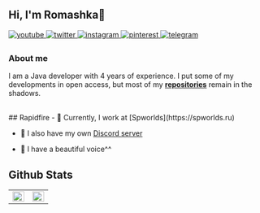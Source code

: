 ## Hi, I'm Romashka👋  
  

<a href="https://www.youtube.com/user/deelter" target="_blank">
<img src=https://img.shields.io/badge/youtube-%23EE4831.svg?&style=for-the-badge&logo=youtube&logoColor=white alt=youtube style="margin-bottom: 5px;" /> 
</a>  
<a href="https://twitter.com/roma200315" target="_blank">
<img src=https://img.shields.io/badge/twitter-%2300acee.svg?&style=for-the-badge&logo=twitter&logoColor=white alt=twitter style="margin-bottom: 5px;" />
</a>
<a href="https://instagram.com/deelter_" target="_blank">
<img src=https://img.shields.io/badge/instagram-%23000000.svg?&style=for-the-badge&logo=instagram&logoColor=white alt=instagram style="margin-bottom: 5px;" />
</a>
<a href="https://pinterest.com/deelter" target="_blank">
<img src=https://img.shields.io/badge/pinterest-%23EE4831.svg?&style=for-the-badge&logo=pinterest&logoColor=white alt=pinterest style="margin-bottom: 5px;" />
</a>
<a href="https://t.me/deelter" target="_blank">
<img src=https://img.shields.io/badge/telegram-%2300ace2.svg?&style=for-the-badge&logo=telegram&logoColor=white alt=telegram style="margin-bottom: 5px;" />
</a>
  



### About me  
I am a Java developer with 4 years of experience. I put some of my developments in open access, but most of my **[repositories](https://github.com/DeelTer?tab=repositories)** remain in the shadows. 
  

<br/>  
## Rapidfire  
- 👔 Currently, I work at [Spworlds](https://spworlds.ru)  

- 🌺 I also have my own [Discord server](https://discord.gg/NyejbExxVd)  
  
- 🍌 I have a beautiful voice^^

## Github Stats  
<table><tr><td valign="top" width="50%">

<img src="https://github-readme-stats.vercel.app/api?username=deelter&theme=dark&hide_border=false&include_all_commits=true&count_private=true" align="left" style="width: 100%" />

</td><td valign="top" width="50%">

<img src="https://github-readme-streak-stats.herokuapp.com/?user=deelter&theme=dark&hide_border=false" align="left" style="width: 100%" />

</td></tr></table>  

<br/>  

  

<br/>  

  

<br/>  


<br />
